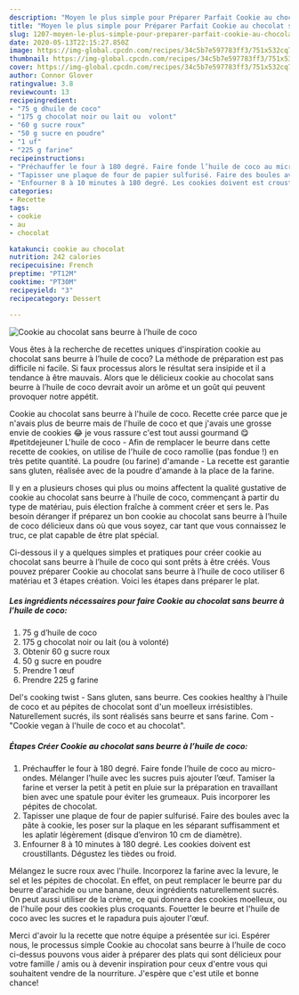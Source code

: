 ```yaml
---
description: "Moyen le plus simple pour Préparer Parfait Cookie au chocolat sans beurre à l’huile de coco"
title: "Moyen le plus simple pour Préparer Parfait Cookie au chocolat sans beurre à l’huile de coco"
slug: 1207-moyen-le-plus-simple-pour-preparer-parfait-cookie-au-chocolat-sans-beurre-a-lhuile-de-coco
date: 2020-05-13T22:15:27.850Z
image: https://img-global.cpcdn.com/recipes/34c5b7e597783ff3/751x532cq70/cookie-au-chocolat-sans-beurre-a-lhuile-de-coco-photo-principale-de-la-recette.jpg
thumbnail: https://img-global.cpcdn.com/recipes/34c5b7e597783ff3/751x532cq70/cookie-au-chocolat-sans-beurre-a-lhuile-de-coco-photo-principale-de-la-recette.jpg
cover: https://img-global.cpcdn.com/recipes/34c5b7e597783ff3/751x532cq70/cookie-au-chocolat-sans-beurre-a-lhuile-de-coco-photo-principale-de-la-recette.jpg
author: Connor Glover
ratingvalue: 3.8
reviewcount: 13
recipeingredient:
- "75 g dhuile de coco"
- "175 g chocolat noir ou lait ou  volont"
- "60 g sucre roux"
- "50 g sucre en poudre"
- "1 uf"
- "225 g farine"
recipeinstructions:
- "Préchauffer le four à 180 degré. Faire fonde l’huile de coco au micro-ondes. Mélanger l’huile avec les sucres puis ajouter l’œuf. Tamiser la farine et verser la petit à petit en pluie sur la préparation en travaillant bien avec une spatule pour éviter les grumeaux. Puis incorporer les pépites de chocolat."
- "Tapisser une plaque de four de papier sulfurisé. Faire des boules avec la pâte à cookie, les poser sur la plaque en les séparant suffisamment et les aplatir légèrement (disque d’environ 10 cm de diamètre)."
- "Enfourner 8 à 10 minutes à 180 degré. Les cookies doivent est croustillants. Dégustez les tièdes ou froid."
categories:
- Recette
tags:
- cookie
- au
- chocolat

katakunci: cookie au chocolat 
nutrition: 242 calories
recipecuisine: French
preptime: "PT12M"
cooktime: "PT30M"
recipeyield: "3"
recipecategory: Dessert

---
```



![Cookie au chocolat sans beurre à l’huile de coco](https://img-global.cpcdn.com/recipes/34c5b7e597783ff3/751x532cq70/cookie-au-chocolat-sans-beurre-a-lhuile-de-coco-photo-principale-de-la-recette.jpg)

Vous êtes à la recherche de recettes uniques d'inspiration cookie au chocolat sans beurre à l’huile de coco? La méthode de préparation est pas difficile ni facile. Si faux processus alors le résultat sera insipide et il a tendance à être mauvais. Alors que le délicieux cookie au chocolat sans beurre à l’huile de coco devrait avoir un arôme et un goût qui peuvent provoquer notre appétit.

Cookie au chocolat sans beurre à l&#39;huile de coco. Recette crée parce que je n&#39;avais plus de beurre mais de l&#39;huile de coco et que j&#39;avais une grosse envie de cookies 😂 je vous rassure c&#39;est tout aussi gourmand 😋 #petitdejeuner L&#39;huile de coco - Afin de remplacer le beurre dans cette recette de cookies, on utilise de l&#39;huile de coco ramollie (pas fondue !) en très petite quantité. La poudre (ou farine) d&#39;amande - La recette est garantie sans gluten, réalisée avec de la poudre d&#39;amande à la place de la farine.

Il y en a plusieurs choses qui plus ou moins affectent la qualité gustative de cookie au chocolat sans beurre à l’huile de coco, commençant à partir du type de matériau, puis élection fraîche à comment créer et sers le. Pas besoin déranger if préparez un bon cookie au chocolat sans beurre à l’huile de coco délicieux dans où que vous soyez, car tant que vous connaissez le truc, ce plat capable de être plat spécial.


Ci-dessous il y a quelques simples et pratiques pour créer cookie au chocolat sans beurre à l’huile de coco qui sont prêts à être créés. Vous pouvez préparer Cookie au chocolat sans beurre à l’huile de coco utiliser 6 matériau et 3 étapes création. Voici les étapes dans préparer le plat.

<!--inarticleads1-->

##### Les ingrédients nécessaires pour faire Cookie au chocolat sans beurre à l’huile de coco:

1.  75 g d’huile de coco
1.  175 g chocolat noir ou lait (ou à volonté)
1. Obtenir 60 g sucre roux
1.  50 g sucre en poudre
1. Prendre 1 œuf
1. Prendre 225 g farine


Del&#39;s cooking twist - Sans gluten, sans beurre. Ces cookies healthy à l&#39;huile de coco et au pépites de chocolat sont d&#39;un moelleux irrésistibles. Naturellement sucrés, ils sont réalisés sans beurre et sans farine. Com - &#34;Cookie vegan à l&#39;huile de coco et au chocolat&#34;. 

<!--inarticleads2-->

##### Étapes Créer Cookie au chocolat sans beurre à l’huile de coco:

1. Préchauffer le four à 180 degré. Faire fonde l’huile de coco au micro-ondes. Mélanger l’huile avec les sucres puis ajouter l’œuf. Tamiser la farine et verser la petit à petit en pluie sur la préparation en travaillant bien avec une spatule pour éviter les grumeaux. Puis incorporer les pépites de chocolat.
1. Tapisser une plaque de four de papier sulfurisé. Faire des boules avec la pâte à cookie, les poser sur la plaque en les séparant suffisamment et les aplatir légèrement (disque d’environ 10 cm de diamètre).
1. Enfourner 8 à 10 minutes à 180 degré. Les cookies doivent est croustillants. Dégustez les tièdes ou froid.


Mélangez le sucre roux avec l&#39;huile. Incorporez la farine avec la levure, le sel et les pépites de chocolat. En effet, on peut remplacer le beurre par du beurre d&#39;arachide ou une banane, deux ingrédients naturellement sucrés. On peut aussi utiliser de la crème, ce qui donnera des cookies moelleux, ou de l&#39;huile pour des cookies plus croquants. Fouetter le beurre et l&#39;huile de coco avec les sucres et le rapadura puis ajouter l&#39;œuf. 


Merci d'avoir lu la recette que notre équipe a présentée sur ici. Espérer nous, le processus simple Cookie au chocolat sans beurre à l’huile de coco ci-dessus pouvons vous aider à préparer des plats qui sont délicieux pour votre famille / amis ou à devenir inspiration pour ceux d'entre vous qui souhaitent vendre de la nourriture. J'espère que c'est utile et bonne chance!
